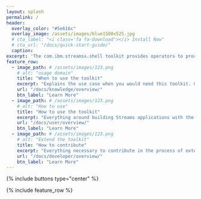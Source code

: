```yaml
---
layout: splash
permalink: /
header:
  overlay_color: "#5e616c"
  overlay_image: /assets/images/blue1500x525.jpg
  # cta_label: "<i class='fa fa-download'></i> Install Now"
  # cta_url: "/docs/quick-start-guide/"
  caption:
excerpt: 'The com.ibm.streamsx.shell toolkit provides operators to process shell commands in a Streams application.'
feature_row:
  - image_path: # /assets/images/123.png
    # alt: "usage domain"
    title: "When to use the toolkit"
    excerpt: "Explains the use case when you would need this toolkit. Gives you domain specific background if necessary.<br /><br />"
    url: "/docs/knowledge/overview/"
    btn_label: "Learn More"
  - image_path: # /assets/images/123.png
    # alt: "How to use"
    title: "How to use the toolkit"
    excerpt: "Everything around building Streams applications with the help of this toolkit. <br /><br /><br />"
    url: "/docs/user/overview/"
    btn_label: "Learn More"
  - image_path: # /assets/images/123.png
    # alt: "Extend the toolkit"
    title: "How to contribute"
    excerpt: "Everything necessary to contribute in the process of extending this toolkits: requirements, design, implementation, test and docu."
    url: "/docs/developer/overview/"
    btn_label: "Learn More"
---
```


{% include buttons type="center" %}

{% include feature_row %}
